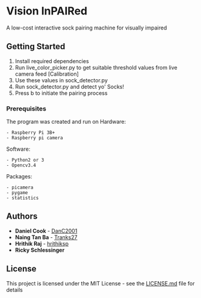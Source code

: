 # Vision InPAIRed 

A low-cost interactive sock pairing machine for visually impaired

## Getting Started

1) Install required dependencies
2) Run live_color_picker.py to get suitable threshold values from live camera feed [Calibration]
3) Use these values in sock_detector.py
3) Run sock_detector.py and detect yo' Socks!
4) Press b to initiate the pairing process

### Prerequisites

The program was created and run on
Hardware:
```
- Raspberry Pi 3B+
- Raspberry pi camera
```
Software:
```
- Python2 or 3
- Opencv3.4
```
Packages: 
```
- picamera
- pygame
- statistics
```
## Authors
* **Daniel Cook** -  [DanC2001](https://github.com/DanC2001)
* **Naing Tan Ba** -  [Tranks27](https://github.com/Tranks27)
* **Hrithik Raj** -  [hrithiksp](https://github.com/hrithiksp)
* **Ricky Schlessinger**

## License

This project is licensed under the MIT License - see the [LICENSE.md](LICENSE.md) file for details




